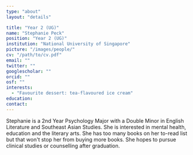 ```yaml
---
type: "about"
layout: "details"

title: "Year 2 (UG)"
name: "Stephanie Peck"
position: "Year 2 (UG)"
institution: "National University of Singapore"
picture: "/images/people/"
cv: "/path/to/cv.pdf"
email: ""
twitter: ""
googlescholar: ""
orcid: ""
osf: ""
interests:
  - "Favourite dessert: tea-flavoured ice cream"
education:
contact:
---
```


Stephanie is a 2nd Year Psychology Major with a Double Minor in English Literature and Southeast Asian Studies. She is interested in mental health, education and the literary arts. She has too many books on her to-read list but that won't stop her from buying more books. She hopes to pursue clinical studies or counselling after graduation.
